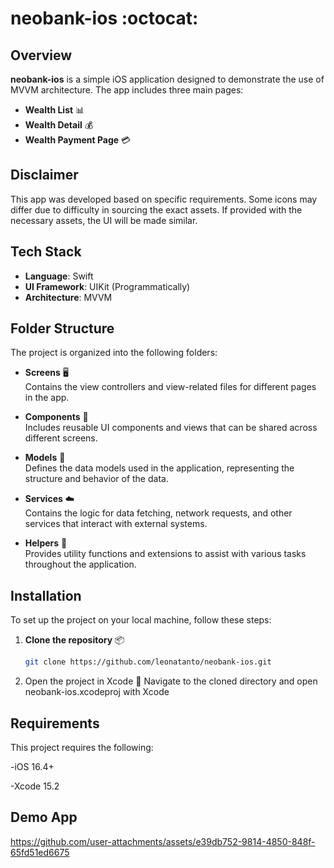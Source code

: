 # neobank-ios :octocat:

## Overview

**neobank-ios** is a simple iOS application designed to demonstrate the use of MVVM architecture. The app includes three main pages:
- **Wealth List** 📊
- **Wealth Detail** 💰
- **Wealth Payment Page** 💳

## Disclaimer
This app was developed based on specific requirements. Some icons may differ due to difficulty in sourcing the exact assets. If provided with the necessary assets, the UI will be made similar.

## Tech Stack
- **Language**: Swift
- **UI Framework**: UIKit (Programmatically)
- **Architecture**: MVVM

## Folder Structure
The project is organized into the following folders:

- **Screens** :desktop_computer:  
  Contains the view controllers and view-related files for different pages in the app.

- **Components** :wrench:  
  Includes reusable UI components and views that can be shared across different screens.

- **Models** :floppy_disk:  
  Defines the data models used in the application, representing the structure and behavior of the data.

- **Services** :cloud:  
  Contains the logic for data fetching, network requests, and other services that interact with external systems.

- **Helpers** :toolbox:  
  Provides utility functions and extensions to assist with various tasks throughout the application.

## Installation
To set up the project on your local machine, follow these steps:

1. **Clone the repository** :package:  
   ```bash
   git clone https://github.com/leonatanto/neobank-ios.git

2. Open the project in Xcode :iphone:
Navigate to the cloned directory and open neobank-ios.xcodeproj with Xcode

## Requirements
This project requires the following:

-iOS 16.4+ 

-Xcode 15.2

## Demo App
https://github.com/user-attachments/assets/e39db752-9814-4850-848f-65fd51ed6675



